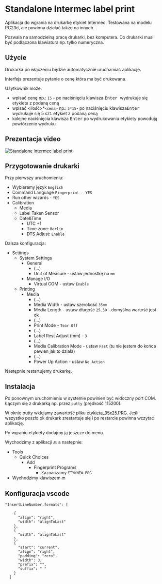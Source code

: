 # Standalone Intermec label print

Aplikacja do wgrania na drukarkę etykiet Intermec. Testowana na modelu PC23d, ale powinna działać także na innych.

Pozwala na samodzielną pracę drukarki, bez komputera. Do drukarki musi być podłączona klawiatura np. tylko numeryczna.

## Użycie

Drukarka po włączeniu będzie automatycznie uruchamiać aplikację.

Interfejs prezentuje pytanie o cenę która ma być drukowana.

Użytkownik może:

- wpisać cenę np.: `15` - po naciśnięciu klawisza <kbd>Enter </kbd> wydrukuje się etykieta z podaną ceną
- wpisać <ilość>*`<cena>` np.: `5*15`- po naciśnięciu klawisza<kbd>Enter </kbd> wydrukuje się 5 szt. etykiet z podaną ceną
- kolejne naciśnięcia klawisza <kbd>Enter</kbd> po wydrukowaniu etykiety powodują powtórzenie wydruku

## Prezentacja video

[![Standalone Intermec label print](https://i3.ytimg.com/vi/xSQjKm4JLUc/hqdefault.jpg)](https://www.youtube.com/watch?v=xSQjKm4JLUc "Standalone Intermec label print")

## Przygotowanie drukarki

Przy pierwszy uruchomieniu:

- Wybieramy język `English`
- Command Language `Fingerprint - YES`
- Run other wizards - `YES`
- Calibration
  - Media
  - Label Taken Sensor
  - Date&Time
    - UTC +1
    - Time zone: `Berlin`
    - DTS Adjust: `Enable`

Dalsza konfiguracja:

- Settings
  - System Settings
    - General
      - (...)
      - Unit of Measure - ustaw jednostkę na `mm`
    - Manage I/O
      - Virtual COM - ustaw `Enable`
  - Printing
    - Media
      - (...)
      - Media Width - ustaw szerokość `35mm`
      - Media Length - ustaw długość `25.50` - domyślna wartość jest ok
      - (...)
      - Print Mode - `Tear Off`
      - (...)
      - Label Rest Adjust (mm) - `3`
      - (...)
      - Media Calibration Mode - ustaw `Fast` (tu nie jestem do końca pewien jak to działa)
      - (...)
      - Power Up Action - ustaw `No Action`

Następnie restartujemy drukarkę.

## Instalacja

Po ponownym uruchomieniu w systemie powinien być widoczny port COM.
Łączym się z drukarką np. przez `putty` (prędkość 115200).

W oknie putty wklejamy zawartość pliku [etykieta_35x25.PRG](etykieta_35x25.PRG).
Jeśli wszystko poszło ok drukark zrestartuje się i po restarcie powinna wczytać aplikację.

Po wgraniu etykiety dodajmy ją jeszcze do menu.

Wychodzimy z aplikacji 🔙 a następnie:

- Tools
  - Quick Choices
    - Add
      - Fingerprint Programs
        - Zaznaczamy `ETYKNEW.PRG`
- Wychodzimy klawiszem 🔙

## Konfiguracja vscode

```
"InsertLineNumber.formats": [

    {
      "align": "right",
      "width": "alignToLast"
    },
    {
      "width": "alignToLast"
    },
    {
      "start": "current",
      "align": "right",
      "padding": "zero",
      "width": 3,
      "prefix": "",
      "suffix": " "
    }
  ]
```
